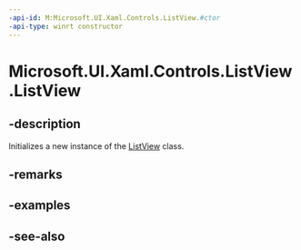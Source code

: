 ```yaml
---
-api-id: M:Microsoft.UI.Xaml.Controls.ListView.#ctor
-api-type: winrt constructor
---
```


<!-- Method syntax
public ListView()
-->

# Microsoft.UI.Xaml.Controls.ListView.ListView

## -description
Initializes a new instance of the [ListView](listview.md) class.

## -remarks

## -examples

## -see-also
